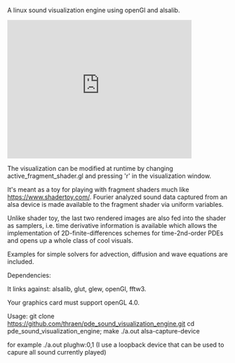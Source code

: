 A linux sound visualization engine using openGl and alsalib. 

<iframe width="420" height="315" src="https://www.youtube.com/embed/uh3lMbHAPew" frameborder="0" allowfullscreen></iframe>

The visualization can be modified at runtime by changing 
active_fragment_shader.gl and pressing 'r' in the visualization window.

It's meant as a toy for playing with fragment shaders much like 
https://www.shadertoy.com/. Fourier analyzed sound data captured from an alsa 
device is made available to the fragment shader via uniform variables. 

Unlike shader toy, the last two rendered images are also fed into the shader 
as samplers, i.e. time derivative information is available which allows 
the implementation of 2D-finite-differences schemes for time-2nd-order PDEs
and opens up a whole class of cool visuals.

Examples for simple solvers for advection, diffusion and wave equations are
included. 

Dependencies:

It links against: alsalib, glut, glew, openGl, fftw3. 

Your graphics card must support openGL 4.0.

Usage:
git clone https://github.com/thraen/pde_sound_visualization_engine.git
cd pde_sound_visualization_engine; make
./a.out alsa-capture-device

for example ./a.out plughw:0,1
(I use a loopback device that can be used to capure all sound currently played)
